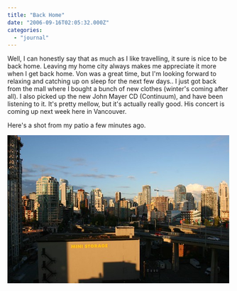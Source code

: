 ```yaml
---
title: "Back Home"
date: "2006-09-16T02:05:32.000Z"
categories: 
  - "journal"
---
```


Well, I can honestly say that as much as I like travelling, it sure is nice to be back home. Leaving my home city always makes me appreciate it more when I get back home. Von was a great time, but I'm looking forward to relaxing and catching up on sleep for the next few days.. I just got back from the mall where I bought a bunch of new clothes (winter's coming after all). I also picked up the new John Mayer CD (Continuum), and have been listening to it. It's pretty mellow, but it's actually really good. His concert is coming up next week here in Vancouver.

Here's a shot from my patio a few minutes ago.

[![BackHome 007](images/244243270_02f190b488.jpg)](http://www.flickr.com/photos/duanestorey/244243270/)
